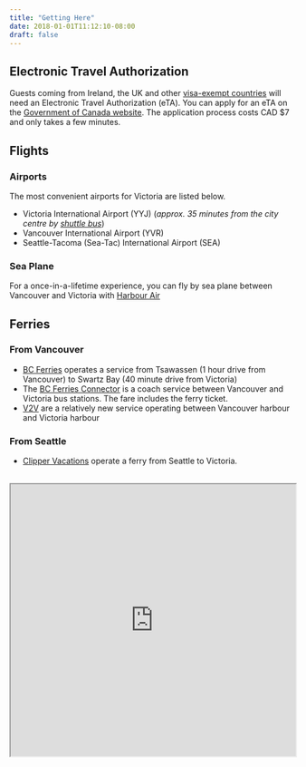 ```yaml
---
title: "Getting Here"
date: 2018-01-01T11:12:10-08:00
draft: false
---
```


## Electronic Travel Authorization
Guests coming from Ireland, the UK and other [visa-exempt countries](https://www.canada.ca/en/immigration-refugees-citizenship/services/visit-canada/entry-requirements-country.html) will need an Electronic Travel Authorization (eTA).
You can apply for an eTA on the [Government of Canada website](https://www.canada.ca/en/immigration-refugees-citizenship/services/visit-canada/eta.html).
The application process costs CAD $7 and only takes a few minutes.

## Flights

### Airports

The most convenient airports for Victoria are listed below.

 * Victoria International Airport (YYJ) (_approx. 35 minutes from the city centre by [shuttle bus](https://yyjairportshuttle.com/)_) 	
 * Vancouver International Airport (YVR)
 * Seattle-Tacoma (Sea-Tac) International Airport (SEA)

### Sea Plane

For a once-in-a-lifetime experience, you can fly by sea plane between Vancouver and Victoria with [Harbour Air](https://www.harbourair.com)


## Ferries

### From Vancouver

 * [BC Ferries](https://www.bcferries.com) operates a service from Tsawassen (1 hour drive from Vancouver) to Swartz Bay (40 minute drive from Victoria)
 * The [BC Ferries Connector](http://bcfconnector.com/) is a coach service between Vancouver and Victoria bus stations. The fare includes the ferry ticket.
 * [V2V](https://www.v2vvacations.com/) are a relatively new service operating between Vancouver harbour and Victoria harbour  

### From Seattle

  * [Clipper Vacations](https://www.clippervacations.com/seattle-victoria-ferry/) operate a ferry from Seattle to Victoria.  

<br>

<iframe src="https://www.google.com/maps/d/embed?mid=1dw9U9NW2JYYAZRIlnR67GinF5Hsa8Ein&hl=en" width="100%" height="480"></iframe>
